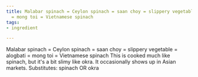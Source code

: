 ```yaml
---
title: Malabar spinach = Ceylon spinach = saan choy = slippery vegetable = alogbati
  = mong toi = Vietnamese spinach
tags:
- ingredient

---
```

Malabar spinach = Ceylon spinach = saan choy = slippery vegetable = alogbati = mong toi = Vietnamese spinach This is cooked much like spinach, but it's a bit slimy like okra. It occasionally shows up in Asian markets. Substitutes: spinach OR okra
